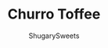 ---
layout: ../../layouts/MarkdownPostLayout.astro
title: Churro Toffee
author: ShugarySweets
pubDate: 2020-01-29
description: "Buttery sweet Churro Toffee is a Disneyland favorite. But even if you&#x27;ve never been there, you&#x27;ll still fall in love with this rich, flavorful candy treat."
image_url: https://www.shugarysweets.com/wp-content/uploads/2020/01/churro-toffee-3.jpg
tags: ["Candy","American"]
calories: 159
protein: 1
carbohydrates: 16
fats: 10
fiber: 1
ingredients: ["1 cup unsalted butter","1 cup granulated sugar","1/4 teaspoon kosher salt","1 teaspoon vanilla extract","2 cups Ghirardelli White Chocolate Wafers","2 Tablespoons cinnamon sugar blend"]
serves: 32
time: "15 minutes"
prepTime: "5 minutes"
instructions: ["Line a 15x10-inch baking sheet with parchment paper. Set aside.","In a medium saucepan, add butter, sugar, and salt over medium heat while stirring constantly. Once the butter is melted, keep stirring as the mixture begins to boil.","The toffee mixture will begin to bubble and boil and you'll watch it change color. When it changes to the color of raw almonds, that's when you will remove it from the heat (you'll see that caramel color!). This takes about 5-8 minutes.","Quickly stir in the vanilla extract and pour onto the parchment paper lined baking sheet. Using an offset spatula, spread to desired thickness.","In a microwave safe glass bowl, heat Ghirardelli white chocolate wafers for one minute. Stir until smooth and pour over toffee while warm. Sprinkle immediately with cinnamon sugar mixture!","Allow toffee to set and chocolate to harden. When set, break into pieces and enjoy."]
nutrition: ["159 calories","16 grams carbohydrates","16 milligrams cholesterol","10 grams fat","1 grams fiber","1 grams protein","6 grams saturated fat","28 grams sodium","14 grams sugar","0 grams trans fat","3 grams unsaturated fat"]
---